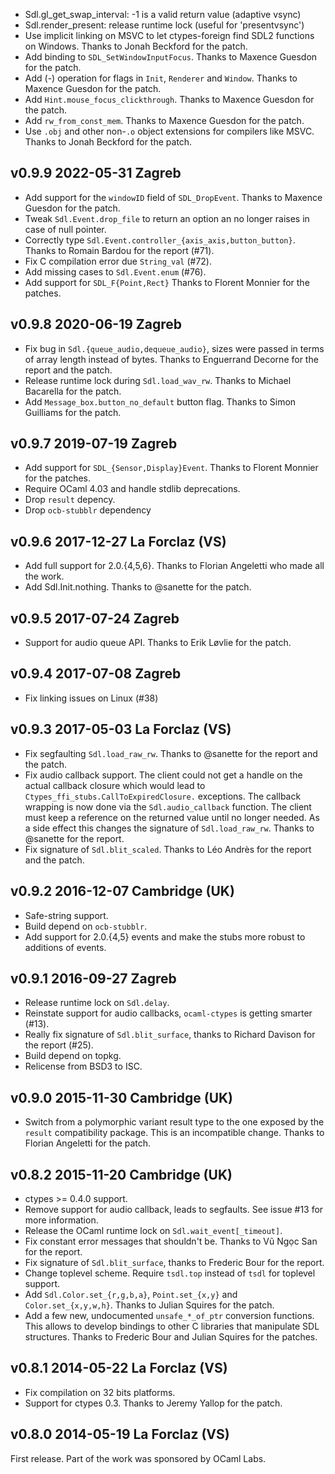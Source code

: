
- Sdl.gl_get_swap_interval: -1 is a valid return value (adaptive vsync)
- Sdl.render_present: release runtime lock (useful for 'presentvsync')
- Use implicit linking on MSVC to let ctypes-foreign find SDL2
  functions on Windows. Thanks to Jonah Beckford for the patch.
- Add binding to `SDL_SetWindowInputFocus`.
  Thanks to Maxence Guesdon for the patch.
- Add (-) operation for flags in `Init`, `Renderer` and `Window`.
  Thanks to Maxence Guesdon for the patch.
- Add `Hint.mouse_focus_clickthrough`.
  Thanks to Maxence Guesdon for the patch.
- Add `rw_from_const_mem`.
  Thanks to Maxence Guesdon for the patch.
- Use `.obj` and other non-`.o` object extensions for compilers
  like MSVC.
  Thanks to Jonah Beckford for the patch.

v0.9.9 2022-05-31 Zagreb
------------------------

- Add support for the `windowID` field of `SDL_DropEvent`.
  Thanks to Maxence Guesdon for the patch.
- Tweak `Sdl.Event.drop_file` to return an option an no longer raises in
  case of null pointer.
- Correctly type `Sdl.Event.controller_{axis_axis,button_button}`.
  Thanks to Romain Bardou for the report (#71).
- Fix C compilation error due `String_val` (#72).
- Add missing cases to `Sdl.Event.enum` (#76).
- Add support for `SDL_F{Point,Rect}` Thanks to
  Florent Monnier for the patches.

v0.9.8 2020-06-19 Zagreb
------------------------

- Fix bug in `Sdl.{queue_audio,dequeue_audio}`, sizes
  were passed in terms of array length instead of bytes.
  Thanks to Enguerrand Decorne for the report and the patch.
- Release runtime lock during `Sdl.load_wav_rw`. Thanks
  to Michael Bacarella for the patch.
- Add `Message_box.button_no_default` button flag. Thanks to
  Simon Guilliams for the patch.

v0.9.7 2019-07-19 Zagreb
------------------------

- Add support for `SDL_{Sensor,Display}Event`. Thanks to Florent
  Monnier for the patches.
- Require OCaml 4.03 and handle stdlib deprecations.
- Drop `result` depency.
- Drop `ocb-stubblr` dependency

v0.9.6 2017-12-27 La Forclaz (VS)
---------------------------------

- Add full support for 2.0.{4,5,6}. Thanks to Florian Angeletti who
  made all the work.
- Add Sdl.Init.nothing. Thanks to @sanette for the patch.

v0.9.5 2017-07-24 Zagreb
------------------------

- Support for audio queue API. Thanks to Erik Løvlie for the patch.

v0.9.4 2017-07-08 Zagreb
------------------------

- Fix linking issues on Linux (#38)

v0.9.3 2017-05-03 La Forclaz (VS)
---------------------------------

- Fix segfaulting `Sdl.load_raw_rw`. Thanks to @sanette for the
  report and the patch.
- Fix audio callback support. The client could not get a handle on the
  actual callback closure which would lead to
  `Ctypes_ffi_stubs.CallToExpiredClosure.` exceptions. The callback
  wrapping is now done via the `Sdl.audio_callback` function. The
  client must keep a reference on the returned value until no longer
  needed.  As a side effect this changes the signature of
  `Sdl.load_raw_rw`. Thanks to @sanette for the report.
- Fix signature of `Sdl.blit_scaled`. Thanks to Léo Andrès for the report
  and the patch.

v0.9.2 2016-12-07 Cambridge (UK)
--------------------------------

- Safe-string support.
- Build depend on `ocb-stubblr`.
- Add support for 2.0.{4,5} events and make the stubs more robust
  to additions of events.

v0.9.1 2016-09-27 Zagreb
------------------------

- Release runtime lock on `Sdl.delay`.
- Reinstate support for audio callbacks, `ocaml-ctypes`
  is getting smarter (#13).
- Really fix signature of `Sdl.blit_surface`, thanks to
  Richard Davison for the report (#25).
- Build depend on topkg.
- Relicense from BSD3 to ISC.

v0.9.0 2015-11-30 Cambridge (UK)
--------------------------------

- Switch from a polymorphic variant result type to the one exposed by
  the `result` compatibility package. This is an incompatible
  change. Thanks to Florian Angeletti for the patch.


v0.8.2 2015-11-20 Cambridge (UK)
--------------------------------

- ctypes >= 0.4.0 support.
- Remove support for audio callback, leads to segfaults.
  See issue #13 for more information.
- Release the OCaml runtime lock on `Sdl.wait_event[_timeout]`.
- Fix constant error messages that shouldn't be. Thanks
  to Vũ Ngọc San for the report.
- Fix signature of `Sdl.blit_surface`, thanks to Frederic
  Bour for the report.
- Change toplevel scheme. Require `tsdl.top` instead of `tsdl` for toplevel
  support.
- Add `Sdl.Color.set_{r,g,b,a}`, `Point.set_{x,y}` and
  `Color.set_{x,y,w,h}`. Thanks to Julian Squires for the patch.
- Add a few new, undocumented `unsafe_*_of_ptr` conversion functions.
  This allows to develop bindings to other C libraries that manipulate
  SDL structures. Thanks to Frederic Bour and Julian Squires for
  the patches.


v0.8.1 2014-05-22 La Forclaz (VS)
---------------------------------

- Fix compilation on 32 bits platforms.
- Support for ctypes 0.3. Thanks to Jeremy Yallop for the patch.


v0.8.0 2014-05-19 La Forclaz (VS)
---------------------------------

First release.
Part of the work was sponsored by OCaml Labs.

